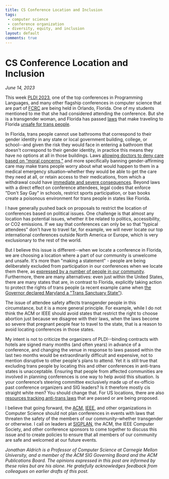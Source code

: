 ```yaml
---
title: CS Conference Location and Inclusion
tags:
 - computer science
 - conference organization
 - diversity, equity, and inclusion
layout: default
comments: true
---
```




CS Conference Location and Inclusion
====================================

*June 14, 2023*

This week [PLDI 2023](https://pldi23.sigplan.org/), one of the top conferences in Programming Languages, and many other flagship conferences in computer science that are part of [FCRC](https://fcrc.acm.org/) are being held in Orlando, Florida.  One of my students mentioned to me that she had considered attending the conference.  But she is a transgender woman, and Florida has passed [laws](https://www.tallahassee.com/story/news/politics/2023/04/25/floridas-trans-people-parents-of-trans-kids-see-options-steadily-banned/70132161007/) that make traveling to Florida [unsafe for trans people](https://www.eqfl.org/florida-travel-advisory).

In Florida, trans people cannot use bathrooms that correspond to their gender identity in any state or local government building, college, or school--and given the risk they would face in entering a bathroom that doesn't correspond to their gender identity, in practice this means they have no options at all in those buildings.  Laws [allowing doctors to deny care based on “moral concerns,”](https://www.aclufl.org/en/press-releases/aclu-florida-statement-bill-allows-healthcare-providers-and-payors-refuse-healthcare) and more specifically banning gender-affirming care may make trans people worry about what would happen to them in a medical emergency situation–whether they would be able to get the care they need at all, or retain access to their  medications, from which a withdrawal could have [immediate and severe consequences](https://enbynyc.com/blogs/news/side-effects-of-stopping-hrt-suddenly).  Beyond laws with a direct effect on conference attendees, legal codes that enforce "Don't Say Gay" in schools, restrict sports participation, or ban books create a poisonous environment for trans people in states like Florida.

I have generally pushed back on proposals to restrict the location of conferences based on political issues.  One challenge is that almost any location has potential issues, whether it be related to politics, accessibility, or CO2 emissions.  If we say that conferences can only be so that "typical attendees" don't have to travel far, for example, we will never locate our top international conferences outside North America or Europe, which is very exclusionary to the rest of the world.

But I believe this issue is different--when we locate a conference in Florida, we are choosing a location where a part of our community is unwelcome and unsafe.  It's more than "making a statement" - people are being deliberately excluded from participation in our conferences when we locate them there, as [expressed by a number of people in our community](https://twitter.com/search?q=pldi%20florida&src=typed_query).  Furthermore, there are many alternatives: even just within the United States, there are many states that are, in contrast to Florida, explicitly taking action to protect the rights of trans people (a recent example came when [the Governor declared Maryland a "Trans Sanctuary State"](https://www.erininthemorning.com/p/maryland-governor-declares-maryland)).

The issue of attendee safety affects transgender people in this circumstance, but it is a more general principle.  For example, while I do not think the ACM or IEEE should avoid states that restrict the right to choose abortion just because we disagree with their laws, when the laws become so severe that pregnant people fear to travel to the state, that is a reason to avoid locating conferences in those states.

My intent is not to criticize the organizers of PLDI--binding contracts with hotels are signed many months (and often years) in advance of a conference, and changing the venue in response to laws passed within the last two months would be extraordinarily difficult and expensive, not to mention disruptive to other people's plans to attend.  Yet it is still true that excluding trans people by locating this and other conferences in anti-trans states is unacceptable.  Ensuring that people from affected communities are involved in planning conferences is one way to help avoid this situation.  Is your conference’s steering committee exclusively made up of ex-officio past conference organizers and SIG leaders?  Is it therefore mostly cis straight white men?  You should change that. For US locations, there are also [resources tracking anti-trans laws](https://www.aclu.org/legislative-attacks-on-lgbtq-rights) that are passed or are being proposed.

I believe that going forward, the [ACM](https://www.acm.org/), [IEEE](https://www.ieee.org/), and other organizations in Computer Science should not plan conferences in events with laws that threaten the safety of the members of our community–whether transgender or otherwise.  I call on leaders at [SIGPLAN](https://www.sigplan.org/), the ACM, the IEEE Computer Society, and other conference sponsors to come together to discuss this issue and to create policies to ensure that all members of our community are safe and welcomed at our future events.

*Jonathan Aldrich is a Professor of Computer Science at Carnegie Mellon University, and a member of the ACM SIG Governing Board and the ACM Publications Board.  The opinions expressed in this post are informed by these roles but are his alone.  He gratefully acknowledges feedback from colleagues on earlier drafts of this post.*
